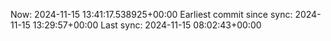 Now: 2024-11-15 13:41:17.538925+00:00 Earliest commit since sync: 2024-11-15 13:29:57+00:00 Last sync: 2024-11-15 08:02:43+00:00
